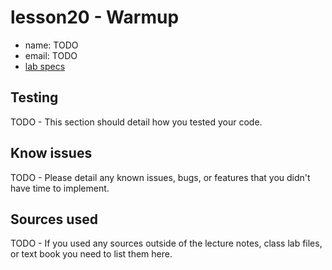 # lesson20 - Warmup

- name: TODO
- email: TODO
- [lab specs](https://shanepanter.com/cs2/lessons/lesson20.html)

## Testing

TODO - This section should detail how you tested your code.

## Know issues

TODO - Please detail any known issues, bugs, or features that you didn't have time to implement.

## Sources used

TODO - If you used any sources outside of the lecture notes, class lab files, or text book you need to list them here.

